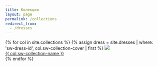 ```yaml
---
title: Колекции
layout: page
permalink: /collections
redirect_from:
  - /dresses
---
```


<main class="layout">
  <div>
  {% for col in site.collections %}
    {% assign dress = site.dresses | where: 'sw-dress-id', col.sw-collection-cover | first %}
    <a class="home link" href="{{ col.url }}">
      <picture>
        <source media="(max-height: 899px)" srcset="{{ site.baseurl }}/assets/images/dresses/{{ dress.sw-dress-id }}-{{ dress.sw-dress-photos | first }}-640.JPG">
        <img src="{{ site.baseurl }}/assets/images/dresses/{{ dress.sw-dress-id }}-{{ dress.sw-dress-photos | first }}-1280.JPG">
      </picture>
      <div class="home link text">{{ col.sw-collection-name }}</div>
    </a>
  {% endfor %}
  </div>
</main>
